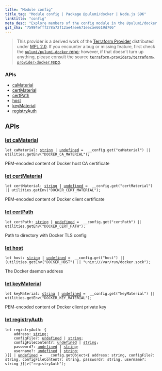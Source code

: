 ```yaml
---
title: "Module config"
title_tag: "Module config | Package @pulumi/docker | Node.js SDK"
linktitle: "config"
meta_desc: "Explore members of the config module in the @pulumi/docker package."
git_sha: "75984efff278a72f12ae4aee671eecae6619d706"
---
```


<!-- WARNING: this page was generated by a tool. Do not edit it by hand. -->
<!-- To change it, please see https://github.com/pulumi/docs/tree/master/tools/tscdocgen. -->


> This provider is a derived work of the [Terraform Provider](https://github.com/terraform-providers/terraform-provider-docker)
> distributed under [MPL 2.0](https://www.mozilla.org/en-US/MPL/2.0/). If you encounter a bug or missing feature,
> first check the [`pulumi/pulumi-docker` repo](https://github.com/pulumi/pulumi-docker/issues); however, if that doesn't turn up anything,
> please consult the source [`terraform-providers/terraform-provider-docker` repo](https://github.com/terraform-providers/terraform-provider-docker/issues).







<h3>APIs</h3>
<ul class="api">
    <li><a href="#caMaterial"><span class="symbol api"></span>caMaterial</a></li>
    <li><a href="#certMaterial"><span class="symbol api"></span>certMaterial</a></li>
    <li><a href="#certPath"><span class="symbol api"></span>certPath</a></li>
    <li><a href="#host"><span class="symbol api"></span>host</a></li>
    <li><a href="#keyMaterial"><span class="symbol api"></span>keyMaterial</a></li>
    <li><a href="#registryAuth"><span class="symbol api"></span>registryAuth</a></li>
</ul>




<h2 id="apis">APIs</h2>
<h3 class="pdoc-module-header" id="caMaterial" data-link-title="caMaterial">
    <a href="https://github.com/pulumi/pulumi-docker/blob/75984efff278a72f12ae4aee671eecae6619d706/sdk/nodejs/config/vars.ts#L12">
        let <strong>caMaterial</strong>
    </a>
</h3>

<pre class="highlight"><code><span class='kd'>let</span> caMaterial: <span class='kd'><a href='https://developer.mozilla.org/en-US/docs/Web/JavaScript/Reference/Global_Objects/String'>string</a></span> | <span class='kd'><a href='https://developer.mozilla.org/en-US/docs/Web/JavaScript/Reference/Global_Objects/undefined'>undefined</a></span> = <span class='s2'> __config.get(&#34;caMaterial&#34;) || utilities.getEnv(&#34;DOCKER_CA_MATERIAL&#34;)</span>;</code></pre>

PEM-encoded content of Docker host CA certificate

<h3 class="pdoc-module-header" id="certMaterial" data-link-title="certMaterial">
    <a href="https://github.com/pulumi/pulumi-docker/blob/75984efff278a72f12ae4aee671eecae6619d706/sdk/nodejs/config/vars.ts#L16">
        let <strong>certMaterial</strong>
    </a>
</h3>

<pre class="highlight"><code><span class='kd'>let</span> certMaterial: <span class='kd'><a href='https://developer.mozilla.org/en-US/docs/Web/JavaScript/Reference/Global_Objects/String'>string</a></span> | <span class='kd'><a href='https://developer.mozilla.org/en-US/docs/Web/JavaScript/Reference/Global_Objects/undefined'>undefined</a></span> = <span class='s2'> __config.get(&#34;certMaterial&#34;) || utilities.getEnv(&#34;DOCKER_CERT_MATERIAL&#34;)</span>;</code></pre>

PEM-encoded content of Docker client certificate

<h3 class="pdoc-module-header" id="certPath" data-link-title="certPath">
    <a href="https://github.com/pulumi/pulumi-docker/blob/75984efff278a72f12ae4aee671eecae6619d706/sdk/nodejs/config/vars.ts#L20">
        let <strong>certPath</strong>
    </a>
</h3>

<pre class="highlight"><code><span class='kd'>let</span> certPath: <span class='kd'><a href='https://developer.mozilla.org/en-US/docs/Web/JavaScript/Reference/Global_Objects/String'>string</a></span> | <span class='kd'><a href='https://developer.mozilla.org/en-US/docs/Web/JavaScript/Reference/Global_Objects/undefined'>undefined</a></span> = <span class='s2'> __config.get(&#34;certPath&#34;) || utilities.getEnv(&#34;DOCKER_CERT_PATH&#34;)</span>;</code></pre>

Path to directory with Docker TLS config

<h3 class="pdoc-module-header" id="host" data-link-title="host">
    <a href="https://github.com/pulumi/pulumi-docker/blob/75984efff278a72f12ae4aee671eecae6619d706/sdk/nodejs/config/vars.ts#L24">
        let <strong>host</strong>
    </a>
</h3>

<pre class="highlight"><code><span class='kd'>let</span> host: <span class='kd'><a href='https://developer.mozilla.org/en-US/docs/Web/JavaScript/Reference/Global_Objects/String'>string</a></span> | <span class='kd'><a href='https://developer.mozilla.org/en-US/docs/Web/JavaScript/Reference/Global_Objects/undefined'>undefined</a></span> = <span class='s2'> __config.get(&#34;host&#34;) || (utilities.getEnv(&#34;DOCKER_HOST&#34;) || &#34;unix:///var/run/docker.sock&#34;)</span>;</code></pre>

The Docker daemon address

<h3 class="pdoc-module-header" id="keyMaterial" data-link-title="keyMaterial">
    <a href="https://github.com/pulumi/pulumi-docker/blob/75984efff278a72f12ae4aee671eecae6619d706/sdk/nodejs/config/vars.ts#L28">
        let <strong>keyMaterial</strong>
    </a>
</h3>

<pre class="highlight"><code><span class='kd'>let</span> keyMaterial: <span class='kd'><a href='https://developer.mozilla.org/en-US/docs/Web/JavaScript/Reference/Global_Objects/String'>string</a></span> | <span class='kd'><a href='https://developer.mozilla.org/en-US/docs/Web/JavaScript/Reference/Global_Objects/undefined'>undefined</a></span> = <span class='s2'> __config.get(&#34;keyMaterial&#34;) || utilities.getEnv(&#34;DOCKER_KEY_MATERIAL&#34;)</span>;</code></pre>

PEM-encoded content of Docker client private key

<h3 class="pdoc-module-header" id="registryAuth" data-link-title="registryAuth">
    <a href="https://github.com/pulumi/pulumi-docker/blob/75984efff278a72f12ae4aee671eecae6619d706/sdk/nodejs/config/vars.ts#L29">
        let <strong>registryAuth</strong>
    </a>
</h3>

<pre class="highlight"><code><span class='kd'>let</span> registryAuth: {
    address: <span class='kd'><a href='https://developer.mozilla.org/en-US/docs/Web/JavaScript/Reference/Global_Objects/String'>string</a></span>;
    configFile?: <span class='kd'><a href='https://developer.mozilla.org/en-US/docs/Web/JavaScript/Reference/Global_Objects/undefined'>undefined</a></span> | <span class='kd'><a href='https://developer.mozilla.org/en-US/docs/Web/JavaScript/Reference/Global_Objects/String'>string</a></span>;
    configFileContent?: <span class='kd'><a href='https://developer.mozilla.org/en-US/docs/Web/JavaScript/Reference/Global_Objects/undefined'>undefined</a></span> | <span class='kd'><a href='https://developer.mozilla.org/en-US/docs/Web/JavaScript/Reference/Global_Objects/String'>string</a></span>;
    password?: <span class='kd'><a href='https://developer.mozilla.org/en-US/docs/Web/JavaScript/Reference/Global_Objects/undefined'>undefined</a></span> | <span class='kd'><a href='https://developer.mozilla.org/en-US/docs/Web/JavaScript/Reference/Global_Objects/String'>string</a></span>;
    username?: <span class='kd'><a href='https://developer.mozilla.org/en-US/docs/Web/JavaScript/Reference/Global_Objects/undefined'>undefined</a></span> | <span class='kd'><a href='https://developer.mozilla.org/en-US/docs/Web/JavaScript/Reference/Global_Objects/String'>string</a></span>;
}[] | <span class='kd'><a href='https://developer.mozilla.org/en-US/docs/Web/JavaScript/Reference/Global_Objects/undefined'>undefined</a></span> = <span class='s2'> __config.getObject&lt;{ address: string, configFile?: string, configFileContent?: string, password?: string, username?: string }[]&gt;(&#34;registryAuth&#34;)</span>;</code></pre>
